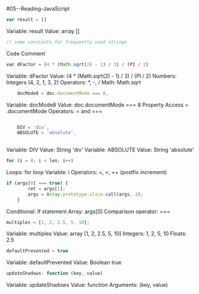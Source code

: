 #05--Reading-JavaScript

```javascript
var result = []
```
Variable: result
Value: array []


```javascript
// some constants for frequently used strings
```
Code Comment

```javascript
var dFactor = (4 * (Math.sqrt(2) - 1) / 3) / (PI / 2)
```

Variable: dFactor
Value: (4 * (Math.sqrt(2) - 1) / 3) / (PI / 2)
Numbers: Integers (4, 2, 1, 3, 2)
Operators: *, -, /
Math: Math.sqrt


```javascript
	docMode8 = doc.documentMode === 8,
```

Variable: docMode8
Value: doc.documentMode === 8
Property Access = .documentMode
Operators: = and ===

```javascript

	DIV = 'div',
	ABSOLUTE = 'absolute',
	
```
Variable: DIV
Value: String 'div'
Variable: ABSOLUTE
Value: String 'absolute'


```javascript
for (i = 0; i < len; i++)
```
Loops: for loop
Variable: i
Operators: =, <, ++ (postfix increment)

```javascript
if (args[0] === true) {
		ret = args[1];
		args = Array.prototype.slice.call(args, 2);
	}
```
Conditional: If statement
Array: args[0]
Comparison operator: ===

```javascript
multiples = [1, 2, 2.5, 5, 10];
```
Variable: multiples
Value: array [1, 2, 2.5, 5, 10]
Integers: 1, 2, 5, 10
Floats: 2.5

```javascript
defaultPrevented = true
```

Variable: defaultPrevented
Value: Boolean true

```javascript
updateShadows: function (key, value)
```

Variable: updateShadows
Value: function 
Arguments: (key, value)
